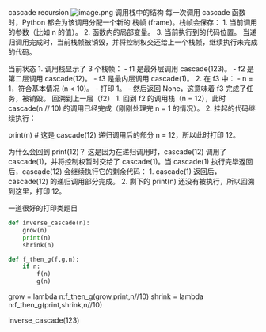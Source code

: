 cascade recursion
![image.png](https://cdn.jsdelivr.net/gh/hoo01/image_auto/20250228152749.png)
调用栈中的结构
每一次调用 cascade 函数时，Python 都会为该调用分配一个新的 栈帧 (frame)。栈帧会保存：
	1. 当前调用的参数（比如 n 的值）。
	2. 函数内的局部变量。
	3. 当前执行到的代码位置。
当递归调用完成时，当前栈帧被销毁，并将控制权交还给上一个栈帧，继续执行未完成的代码。

当前状态
	1. 调用栈显示了 3 个栈帧：
		- f1 是最外层调用 cascade(123)。
		- f2 是第二层调用 cascade(12)。
		- f3 是最内层调用 cascade(1)。
	2. 在 f3 中：
		- n = 1，符合基本情况 (n < 10)。
		- 打印 1。
		- 然后返回 None，这意味着 f3 完成了任务，被销毁。
回溯到上一层（f2）
	1. 回到 f2 的调用栈（n = 12），此时 cascade(n // 10) 的调用已经完成（刚刚处理完 n = 1 的情况）。
	2. 挂起的代码继续执行：

print(n)  # 这是 cascade(12) 递归调用后的部分
	n = 12，所以此时打印 12。
	
为什么会回到 print(12)？
	这是因为在递归调用时，cascade(12) 调用了 cascade(1)，并将控制权暂时交给了 cascade(1)。当 cascade(1) 执行完毕返回后，cascade(12) 会继续执行它的剩余代码：
		1. cascade(1) 返回后，cascade(12) 的递归调用部分完成。
		2. 剩下的 print(n) 还没有被执行，所以回溯到这里，打印 12。

一道很好的打印类题目
```python
def inverse_cascade(n):
    grow(n)
    print(n)
    shrink(n)

def f_then_g(f,g,n):
    if n:
        f(n)
        g(n)
```


grow = lambda n:f_then_g(grow,print,n//10)
shrink = lambda n:f_then_g(print,shrink,n//10)

inverse_cascade(123)
